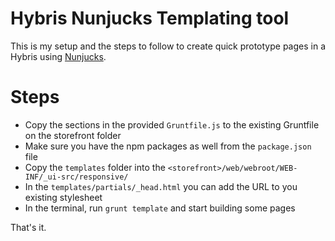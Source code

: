 # Hybris Nunjucks Templating tool

This is my setup and the steps to follow to create quick prototype pages in a Hybris using [Nunjucks](https://mozilla.github.io/nunjucks/).

# Steps
- Copy the sections in the provided `Gruntfile.js` to the existing Gruntfile on the storefront folder
- Make sure you have the npm packages as well from the `package.json` file
- Copy the `templates` folder into the `<storefront>/web/webroot/WEB-INF/_ui-src/responsive/`
- In the `templates/partials/_head.html` you can add the URL to you existing stylesheet
- In the terminal, run `grunt template` and start building some pages

That's it.